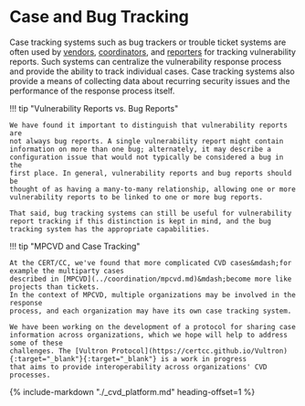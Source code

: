 # Case and Bug Tracking

Case tracking systems such as bug trackers or trouble ticket systems are
often used by
[vendors](../../topics/roles/vendor.md),
[coordinators](../../topics/roles/coordinator.md), and
[reporters](../../topics/roles/finder.md) for tracking vulnerability
reports. Such systems can centralize the vulnerability
response process and provide the ability to track individual cases. Case
tracking systems also provide a means of collecting data about recurring
security issues and the performance of the response process itself.

!!! tip "Vulnerability Reports vs. Bug Reports"

    We have found it important to distinguish that vulnerability reports are
    not always bug reports. A single vulnerability report might contain
    information on more than one bug; alternately, it may describe a
    configuration issue that would not typically be considered a bug in the
    first place. In general, vulnerability reports and bug reports should be
    thought of as having a many-to-many relationship, allowing one or more
    vulnerability reports to be linked to one or more bug reports.

    That said, bug tracking systems can still be useful for vulnerability
    report tracking if this distinction is kept in mind, and the bug
    tracking system has the appropriate capabilities. 

!!! tip "MPCVD and Case Tracking"

    At the CERT/CC, we've found that more complicated CVD cases&mdash;for example the multiparty cases
    described in [MPCVD](../coordination/mpcvd.md)&mdash;become more like projects than tickets.
    In the context of MPCVD, multiple organizations may be involved in the response
    process, and each organization may have its own case tracking system.

    We have been working on the development of a protocol for sharing case
    information across organizations, which we hope will help to address some of these
    challenges. The [Vultron Protocol](https://certcc.github.io/Vultron){:target="_blank"}{:target="_blank"} is a work in progress
    that aims to provide interoperability across organizations' CVD processes.

{% include-markdown "./_cvd_platform.md" heading-offset=1 %}
